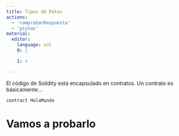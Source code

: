 ```yaml
---
title: Tipos de Datos
actions:
  - 'comprobarRespuesta'
  - 'pistas'
material:
  editor:
    language: sol
    0: |

    1: >

---
```


El código de Solidity está encapsulado en contratos. Un contrato es básicamente...

    contract HolaMundo
    
    

# Vamos a probarlo
